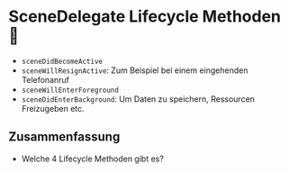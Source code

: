 # SceneDelegate Lifecycle Methoden 🔄

- `sceneDidBecomeActive`
- `sceneWillResignActive`: Zum Beispiel bei einem eingehenden Telefonanruf
- `sceneWillEnterForeground`
- `sceneDidEnterBackground`: Um Daten zu speichern, Ressourcen Freizugeben etc.

## Zusammenfassung
- Welche 4 Lifecycle Methoden gibt es?
		 
